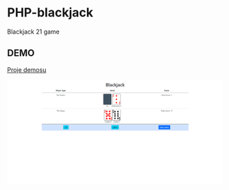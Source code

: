 # PHP-blackjack
Blackjack 21 game

## DEMO
[Proje demosu](https://blackjack21game.000webhostapp.com)

![login page](https://github.com/bayramanli/PHP-blackjack/blob/master/blackjack21game.PNG)
